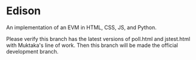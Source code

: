 # Edison
An implementation of an EVM in HTML, CSS, JS, and Python. 

Please verify this branch has the latest versions of poll.html and jstest.html with Muktaka's line of work. 
Then this branch will be made the official development branch.
